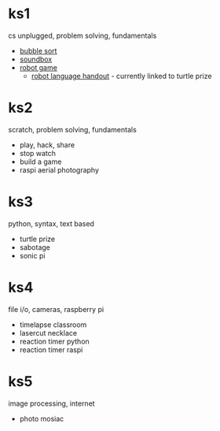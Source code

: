# ks1

cs unplugged, problem solving, fundamentals

* [bubble sort](bubblesort.md)
* [soundbox](soundbox.md)
* [robot game](robot.md)
    * [robot language handout](robot_language.pdf) - currently linked to turtle prize

# ks2

scratch, problem solving, fundamentals

* play, hack, share
* stop watch
* build a game
* raspi aerial photography

# ks3

python, syntax, text based

* turtle prize
* sabotage
* sonic pi

# ks4

file i/o, cameras, raspberry pi

* timelapse classroom
* lasercut necklace
* reaction timer python
* reaction timer raspi

# ks5

image processing, internet

* photo mosiac
